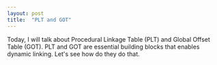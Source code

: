 ```yaml
---
layout: post
title:  "PLT and GOT"
---
```


Today, I will talk about Procedural Linkage Table (PLT) and
Global Offset Table (GOT). PLT and GOT are essential building blocks
that enables dynamic linking. Let's see how do they do that.


